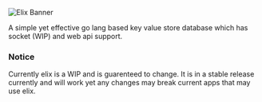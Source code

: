 ![Elix Banner](https://cdn.rayna.tech/elixdb-banner.png)

A simple yet effective go lang based key value store database which has socket (WIP) and web api support.

### Notice

Currently elix is a WIP and is  guarenteed to change. It is in a stable release currently and will work yet any changes may break current apps that may use elix.